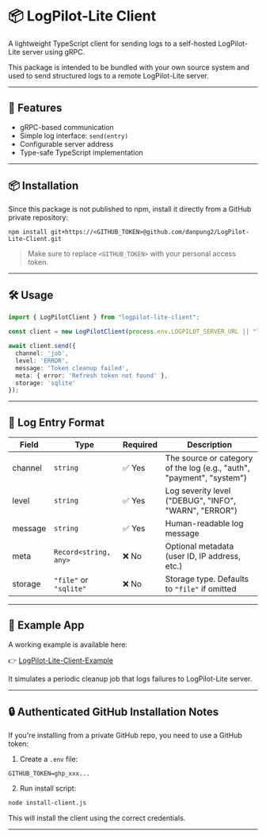 # 📦 LogPilot-Lite Client

A lightweight TypeScript client for sending logs to a self-hosted LogPilot-Lite server using gRPC.

This package is intended to be bundled with your own source system and used to send structured logs to a remote LogPilot-Lite server.

---

## 🚀 Features

- gRPC-based communication
- Simple log interface: `send(entry)`
- Configurable server address
- Type-safe TypeScript implementation

---

## 📦 Installation

Since this package is not published to npm, install it directly from a GitHub private repository:

```
npm install git+https://<GITHUB_TOKEN>@github.com/danpung2/LogPilot-Lite-Client.git
```

> Make sure to replace `<GITHUB_TOKEN>` with your personal access token.

---

## 🛠 Usage

```ts
import { LogPilotClient } from "logpilot-lite-client";

const client = new LogPilotClient(process.env.LOGPILOT_SERVER_URL || "localhost:50051");

await client.send({
  channel: 'job',
  level: 'ERROR',
  message: 'Token cleanup failed',
  meta: { error: 'Refresh token not found' },
  storage: 'sqlite'
});
```

---

## 📄 Log Entry Format

| Field    | Type                     | Required | Description                                                                 |
|----------|--------------------------|----------|-----------------------------------------------------------------------------|
| channel  | `string`                 | ✅ Yes   | The source or category of the log (e.g., "auth", "payment", "system")       |
| level    | `string`                 | ✅ Yes   | Log severity level ("DEBUG", "INFO", "WARN", "ERROR")                       |
| message  | `string`                 | ✅ Yes   | Human-readable log message                                                  |
| meta     | `Record<string, any>`    | ❌ No    | Optional metadata (user ID, IP address, etc.)                              |
| storage  | `"file"` or `"sqlite"`  | ❌ No    | Storage type. Defaults to `"file"` if omitted                               |

---

## 🧪 Example App

A working example is available here:

👉 [LogPilot-Lite-Client-Example](https://github.com/danpung2/LogPilot-Lite-Client-Example)

It simulates a periodic cleanup job that logs failures to LogPilot-Lite server.

---

## 🔒 Authenticated GitHub Installation Notes

If you're installing from a private GitHub repo, you need to use a GitHub token:

1. Create a `.env` file:
```
GITHUB_TOKEN=ghp_xxx...
```

2. Run install script:
```bash
node install-client.js
```

This will install the client using the correct credentials.

---
